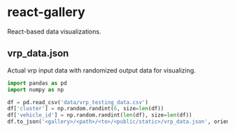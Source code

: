 # react-gallery
React-based data visualizations.

## vrp_data.json
Actual vrp input data with randomized output data for visualizing.

```python
import pandas as pd
import numpy as np

df = pd.read_csv('data/vrp_testing_data.csv')
df['cluster'] = np.random.randint(6, size=len(df))
df['vehicle_id'] = np.random.randint(len(df), size=len(df))
df.to_json('<gallery>/<path>/<to>/<public/static>/vrp_data.json', orient='records')
```